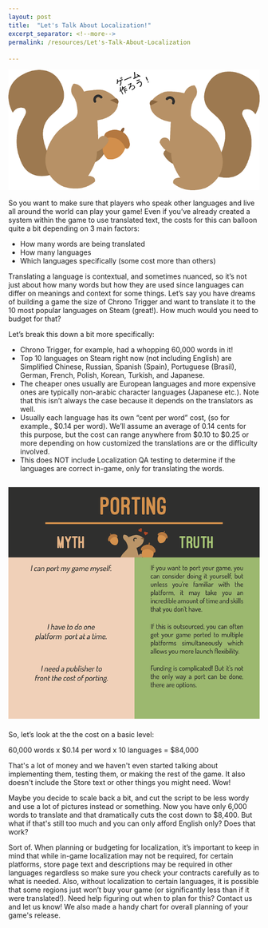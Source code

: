 ```yaml
---
layout: post
title:  "Let's Talk About Localization!"
excerpt_separator: <!--more-->
permalink: /resources/Let's-Talk-About-Localization

---
```

![Localization Squirrels](/assets/img/SquirrelLoc.png)
<br />

So you want to make sure that players who speak other languages and live all around the world can play your game! Even if you’ve already created a system within the game to use translated text, the costs for this can balloon quite a bit depending on 3 main factors:

- How many words are being translated
- How many languages
- Which languages specifically (some cost more than others)

Translating a language is contextual, and sometimes nuanced, so it’s not just about how many words but how they are used since languages can differ on meanings and context for some things. Let’s say you have dreams of building a game the size of Chrono Trigger and want to translate it to the 10 most popular languages on Steam (great!). How much would you need to budget for that?
<!--more-->
Let’s break this down a bit more specifically:

- Chrono Trigger, for example, had a whopping 60,000 words in it!
- Top 10 languages on Steam right now (not including English) are Simplified Chinese, Russian, Spanish (Spain), Portuguese (Brasil), German, French, Polish, Korean, Turkish, and Japanese.
- The cheaper ones usually are European languages and more expensive ones are typically non-arabic character languages (Japanese etc.). Note that this isn’t always the case because it depends on the translators as well.
- Usually each language has its own “cent per word” cost, (so for example., $0.14 per word). We’ll assume an average of 0.14 cents for this purpose, but the cost can range anywhere from $0.10 to $0.25 or more depending on how customized the translations are or the difficulty involved.
- This does NOT include Localization QA testing to determine if the languages are correct in-game, only for translating the words.

![Porting Information](/assets/img/portinginfo.png)
----

So, let’s look at the the cost on a basic level:

60,000 words x $0.14 per word x 10 languages = $84,000

That's a lot of money and we haven't even started talking about implementing them, testing them, or making the rest of the game. It also doesn't include the Store text or other things you might need. Wow!

Maybe you decide to scale back a bit, and cut the script to be less wordy and use a lot of pictures instead or something. Now you have only 6,000 words to translate and that dramatically cuts the cost down to $8,400. But what if that's still too much and you can only afford English only? Does that work?

Sort of. When planning or budgeting for localization, it’s important to keep in mind that while in-game localization may not be required, for certain platforms, store page text and descriptions may be required in other languages regardless so make sure you check your contracts carefully as to what is needed. Also, without localization to certain languages, it is possible that some regions just won’t buy your game (or significantly less than if it were translated!).
Need help figuring out when to plan for this? Contact us and let us know! We also made a handy chart for overall planning of your game's release.
